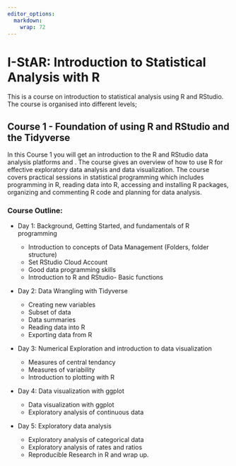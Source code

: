 ```yaml
---
editor_options: 
  markdown: 
    wrap: 72
---
```


# I-StAR: Introduction to Statistical Analysis with R

This is a course on introduction to statistical analysis using R and
RStudio. The course is organised into different levels;

## Course 1 - Foundation of using R and RStudio and the Tidyverse

In this Course 1 you will get an introduction to the R and RStudio data
analysis platforms and . The course gives an overview of how to use R
for effective exploratory data analysis and data visualization. The
course covers practical sessions in statistical programming which
includes programming in R, reading data into R, accessing and installing
R packages, organizing and commenting R code and planning for data
analysis.

### Course Outline:

-   Day 1: Background, Getting Started, and fundamentals of R
    programming

    -   Introduction to concepts of Data Management (Folders, folder
        structure)
    -   Set RStudio Cloud Account
    -   Good data programming skills
    -   Introduction to R and RStudio- Basic functions

-   Day 2: Data Wrangling with Tidyverse

    -   Creating new variables
    -   Subset of data
    -   Data summaries
    -   Reading data into R
    -   Exporting data from R

-   Day 3: Numerical Exploration and introduction to data visualization

    -   Measures of central tendancy
    -   Measures of variability
    -   Introduction to plotting with R

-   Day 4: Data visualization with ggplot

    -   Data visualization with ggplot
    -   Exploratory analysis of continuous data

-   Day 5: Exploratory data analysis

    -   Exploratory analysis of categorical data
    -   Exploratory analysis of rates and ratios
    -   Reproducible Research in R and wrap up.

